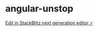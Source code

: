 # angular-unstop

[Edit in StackBlitz next generation editor ⚡️](https://stackblitz.com/~/github.com/DivyanshNegi07/angular-unstop)